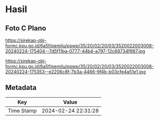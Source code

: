 # Hasil

## Foto C Plano

https://sirekap-obj-formc.kpu.go.id/6a5f/pemilu/ppwp/35/20/02/20/03/3520022003008-20240224-175404--7d5f11ba-0777-44b4-a797-12c68734f987.jpg

https://sirekap-obj-formc.kpu.go.id/6a5f/pemilu/ppwp/35/20/02/20/03/3520022003008-20240224-175353--e2206c8f-7b3a-4466-9f4b-b03cfe4a51e1.jpg


## Metadata

| Key        | Value               |
| ---------- | ------------------- |
| Time Stamp | 2024-02-24 22:31:28 |



